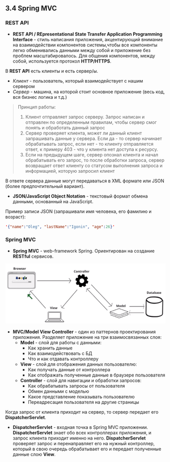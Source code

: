 ## 3.4 Spring MVC

### REST API

* **REST API / REpresentational State Transfer Application Programming Interface** - стиль написания приложения, акцентирующий внимание на взаимодействии компонентов системы,чтобы все компоненты легко обменивались данными между собой и приложение без проблем масштабировалось.
Для общения компонентов, между собой, используется протокол **HTTP/HTTPS**. 

В **REST API** есть клиенты и есть сервер/ы.
* *Клиент* - пользователь, который взаимодействует с нашим сервером
* *Сервер* - машина, на которой стоит основное приложение (весь код, вся бизнес логика и т.д.)

> Принцип работы:
> 
> 1. Клиент отправляет запрос серверу. Запрос написан и отправлен по определенным правилам, чтобы сервер смог понять и обработать данный запрос
> 2. Сервер проверяет клиента, может ли данный клиент запрашивать данные у сервера. Если да - то сервер начинает обрабатывать запрос, если нет - то клиенту отправляется ответ, к примеру 403 - что у клиента нет доступа к ресурсу.
> 3. Если на предыдущем шаге, сервер опознал клиента и начал обрабатывать его запрос, то после обработки запроса, сервер возвращает ответ клиенту со статусом выполнения запроса и информацией, которую запросил клиент 

В ответе сервера данные могут передаваться в XML формате или JSON (более предпочтительный вариант).

* **JSON/JavaScript Object Notation** - текстовый формат обмена данными, основанный на JavaScript.

Пример записи JSON (запрашивали имя человека, его фамилию и возраст):
```JSON
'{"name":"Oleg", "lastName":"Igonin", "age":26}'
```

### Spring MVC

* **Spring MVC** - web-framework Spring. Ориентирован на создание **RESTful** сервисов.

![Spring MVC](resources/MVC.gif)

* **MVC/Model View Controller** - один из паттернов проектирования приложения. Разделяет приложение на три взаимосвязанных слоя:
    * **Model** - слой для работы с данными:
      * Как хранить данные
      * Как взаимодействовать с БД
      * Что и как отдавать контроллеру
    * **View** - слой для отображения данных пользователю:
      * Как получать данные от контроллера 
      * Как отображать полученные данные в браузере пользователя
    * **Controller** - слой для навигации и обработки запросов:
      * Как обрабатывать запросы от пользователя
      * Обмен данными с моделью
      * Какое представление показывать пользователю
      * Переадресация пользователя на другие страницы

Когда запрос от клиента приходит на сервер, то сервер передает его **DispatcherServlet**.

* **DispatcherServlet** - входная точка в Spring MVC приложении. **DispatcherServlet** знает обо всех контроллерах приложения, и запрос клиента приходит именно на него. **DispatcherServlet** проверяет запрос и перенаправляет его на нужный контроллер, который в свою очередь обрабатывает его и передает полученные данные слою **View**. 
